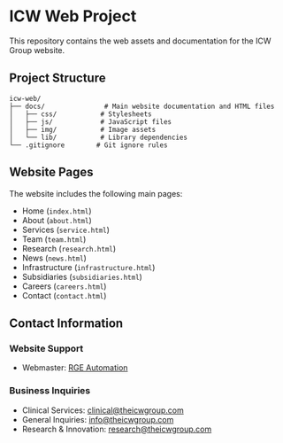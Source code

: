 # ICW Web Project

This repository contains the web assets and documentation for the ICW Group website.

## Project Structure

```
icw-web/
├── docs/               # Main website documentation and HTML files
│   ├── css/           # Stylesheets
│   ├── js/            # JavaScript files
│   ├── img/           # Image assets
│   └── lib/           # Library dependencies
└── .gitignore        # Git ignore rules
```

## Website Pages

The website includes the following main pages:
- Home (`index.html`)
- About (`about.html`)
- Services (`service.html`)
- Team (`team.html`)
- Research (`research.html`)
- News (`news.html`)
- Infrastructure (`infrastructure.html`)
- Subsidiaries (`subsidiaries.html`)
- Careers (`careers.html`)
- Contact (`contact.html`)

## Contact Information

### Website Support
- Webmaster: [RGE Automation](https://ricknet.com)

### Business Inquiries
- Clinical Services: clinical@theicwgroup.com
- General Inquiries: info@theicwgroup.com
- Research & Innovation: research@theicwgroup.com 